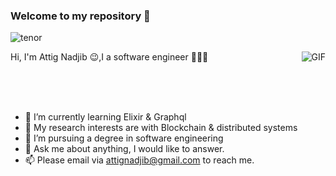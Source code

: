 ### Welcome to my repository  👋

![tenor](https://user-images.githubusercontent.com/49757658/134083881-a4bfc1d1-addb-4d5c-b996-abaf632a5d1b.gif)

  <img align="right" alt="GIF" src="https://media.giphy.com/media/iIqmM5tTjmpOB9mpbn/giphy.gif" />
 
  Hi, I'm Attig Nadjib 😉,I a software engineer 👨🏻‍💻 
  
<br />
<br />
<br />

- 🌱 I’m currently learning Elixir & Graphql
- 🤔 My research interests are with Blockchain & distributed systems
- 💼 I’m pursuing a  degree in software engineering
- 💬 Ask me about anything, I would like to answer. 
- 📫 Please email via attignadjib@gmail.com to reach me.



